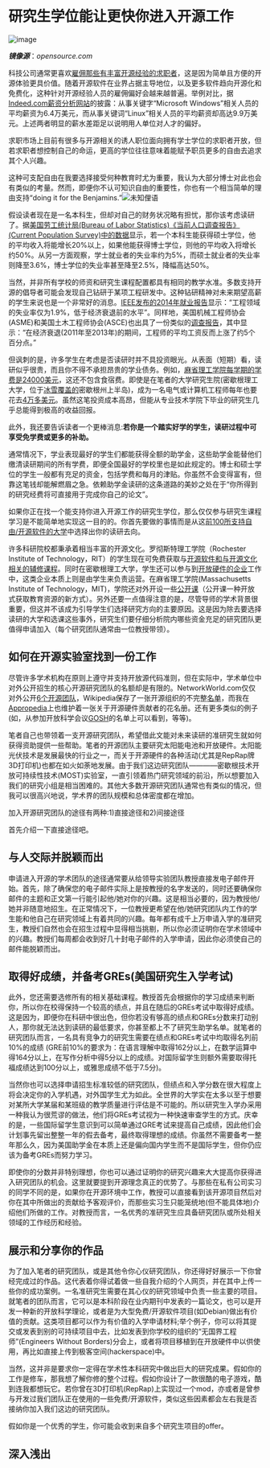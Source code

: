 # 研究生学位能让更快你进入开源工作

![image](https://opensource.com/sites/default/files/styles/image-full-size/public/lead-images/rh_003784_02_os.comcareers_os_rh2x.png?itok=jbRfXinl)

___镜像源___：_opensource.com_

科技公司通常更喜欢[雇佣那些有丰富开源经验的求职者](http://www.wired.com/2014/07/openhatch/)，这是因为简单且方便的开源体验更具价值。随着开源软件在业界占据主导地位，以及更多软件趋向开源化和免费化，这种针对开源经验人员的雇佣偏好会越来越普遍。举例对比，据[Indeed.com薪资分析网站](http://www.indeed.com/salary?q1=linux&q2=microsoft+windows)的披露：从事关键字“Microsoft Windows”相关人员的平均薪资为6.4万美元，而从事关键词“Linux”相关人员的平均薪资却高达9.9万美元。上述两者明显的薪水差距足以说明用人单位对人才的偏好。

求职市场上目前有很多与开源相关的诱人职位面向拥有学士学位的求职者开放，但若求职者想控制自己的命运，更高的学位往往意味着能赋予职员更多的自由去追求其个人兴趣。

这种可支配自由在我要选择接受何种教育时尤为重要，我认为大部分博士对此也会有类似的考量。然而，即便你不认可知识自由的重要性，你也有一个相当简单的理由支持“doing it for the Benjamins.”![未知俚语]()

假设读者现在是一名本科生，但却对自己的财务状况略有担忧，那你该考虑读研了。据[美国劳工统计局(Bureau of Labor Statistics)《当前人口调查报告》(Current Population Survey)中的数据](http://www.appropedia.org/MOST_application_process#Undergraduates)显示，若一个本科生能获得硕士学位，他的平均收入将能增长20%以上，如果他能获得博士学位，则他的平均收入将增长约50%。从另一方面观察，学士就业者的失业率约为5%，而硕士就业者的失业率则降至3.6%，博士学位的失业率甚至降至2.5%，降幅高达50%。

当然，并非所有学校的师资和研究生课程配置都具有相同的教学水准。多数支持开源的倡导者可能会发现自己钻研于某项工程研发中。这种钻研精神对未来期望高薪的学生来说也是一个非常好的消息。[IEEE发布的2014年就业报告](http://spectrum.ieee.org/at-work/tech-careers/where-the-jobs-are-2014)显示：“工程领域的失业率仅为1.9%，低于经济衰退前的水平”。同样地，美国机械工程师协会(ASME)和美国土木工程师协会(ASCE)也出具了一份类似的[调查报告](https://www.asme.org/career-education/articles/early-career-engineers/engineering-salaries-on-the-rise)，其中显示：“在经济衰退(2011年至2013年)的期间，工程师的平均工资反而上涨了约5个百分点。”

但讽刺的是，许多学生在考虑是否读研时并不具投资眼光。从表面（短期）看，读研似乎很贵，而且你不得不承担昂贵的学业债务。例如，[麻省理工学院每学期的学费是24000美元](http://web.mit.edu/registrar/reg/costs/)，这还不包含食宿费。即使是在笔者的大学研究生院(密歇根理工大学，位于[冰雪覆盖的](http://www.mtu.edu/alumni/favorites/snowfall/)密歇根州上半岛)，成为一名电气或计算机工程师每年也要花去[4万多美元](http://www.mtu.edu/gradschool/admissions/financial/cost/)。虽然这笔投资成本高昂，但能从专业技术学院下毕业的研究生几乎总能得到极高的收益回报。

此外，我还要告诉读者一个更棒消息:**若你是一个踏实好学的学生，读研过程中可享受免学费或更多的补助。**

通常情况下，学业表现最好的学生们都能获得全额的助学金，这些助学金能替他们缴清读研期间的所有学费，即便全国最好的学校里也是如此规定的。博士和硕士学位的学生一般都有充足的资金，包括学费和每月的津贴。你虽然不会变得富有，但靠这笔钱却能解燃眉之急。依赖助学金读研的这条道路的美妙之处在于“你所得到的研究经费将可直接用于完成你自己的论文”。

如果你正在找一个能支持你进入开源工作的研究生学位，那么仅仅参与研究生课程学习是不能简单地实现这一目的的。你首先要做的事情而是从这[前100所支持自由/开源软件的大学](http://www.portalprogramas.com/en/how-to/best-american-universities-open-source-2014.html)中选择出你的读研去向。

许多科研院校都秉承着相当丰富的开源文化。罗彻斯特理工学院（Rochester Institute of Technology，RIT）的学生现在可免费获取与[开源软件和与开源文化相关的辅修课程](http://www.rit.edu/news/story.php?id=50590)。同时在密歇根理工大学，学生还可以参与到[开放硬件的企业](http://www.mtu.edu/enterprise/teams/)工作中，这类企业本质上则是由学生来负责运营。在麻省理工学院(Massachusetts Institute of Technology，MIT)，学院还对外开设一些[公开课](http://www.mtu.edu/enterprise/teams/)（公开课一种开放式获取教育资源的新方式）。另外还要一点值得注意的是，尽管导师的学术背景很重要，但这并不该成为引导学生们选择研究方向的主要原因。这是因为除去要选择读研的大学和选课这些事外，研究生们要仔细分析院内哪些资金充足的研究团队更值得申请加入（每个研究团队通常由一位教授带领）。

## 如何在开源实验室找到一份工作

尽管许多学术机构在原则上遵守并支持开放源代码准则，但在实际中，学术单位中对外公开招生的核心开源研究团队的名额却是有限的。NetworkWorld.com仅仅对外公开[6个开源团队](http://www.networkworld.com/article/3062660/open-source-tools/6-colleges-turning-out-open-source-talent.html)，Wikipedia保存了一张开源组织的不完整[名单](https://en.wikipedia.org/wiki/Open_Source_Lab)，而我在[Appropedia](http://www.appropedia.org/Open-source_Lab#Examples)上也维护着一张关于开源硬件贡献者的花名册。还有更多类似的例子(如，从参加开放科学会议[GOSH](http://openhardware.science/)的名单上可以看到，等等)。

笔者自己也带领着一支开源研究团队，希望借此文能对未来读研的准研究生就如何获得资助提供一些帮助。笔者的开源团队主要研究太阳能电池和开放硬件。太阳能光伏技术是发展最快的行业之一，而关于开源硬件的各种活动(尤其是RepRap牌3D打印机)也都在如火如荼地发展。由于我们这边研究团队————密歇根技术开放可持续性技术(MOST)实验室，一直引领着热门研究领域的前沿，所以想要加入我们的研究小组是相当困难的。其他大多数开源研究团队通常也有类似的情况，但我可以很高兴地说，学术界的团队规模和总体密度都在增加。

加入开源研究团队的途径有两种:1)直接途径和2)间接途径

首先介绍一下直接途径吧。

## 与人交际并脱颖而出

申请进入开源的学术团队的途径通常要从给领导实验团队教授直接发电子邮件开始。首先，除了确保您的电子邮件实际上是按教授的名字发送的，同时还要确保你邮件的主题和正文第一行能引起他/她对你的兴趣。这是相当必要的，因为教授他/她并非随意地招生。在正常情况下，一位教授更希望在他/她研究团队内工作的学生能和他自己在研究领域上有着共同的兴趣。每年都有成千上万申请入学的准研究生，教授们自然也会在招生过程中显得相当挑剔，所以你必须证明你在学术领域中的兴趣。教授们每周都会收到好几十封电子邮件的入学申请，因此你必须使自己的邮件能脱颖而出。

## 取得好成绩，并备考GREs(美国研究生入学考试)

此外，您还需要选修所有的相关基础课程。教授首先会根据你的学习成绩来判断你，所以你在校得保持一个较高的绩点，并且在随后的GREs考试中取得好成绩。这是因为，即便你在科研中很出色，但你若没有够高的绩点和GREs分数来打动别人，那你就无法达到读研的最低要求，你甚至都上不了研究生助学名单。就笔者的研究团队而言，一名具有竞争力的研究生需要在绩点和GREs考试中均取得名列前10%的成绩 (GRE前10%的要求为：在语言理解中取得162分以上，在数学运算中得164分以上，在写作分析中得5分以上的成绩。对国际留学生则额外需要取得托福成绩达到100分以上，或雅思成绩不低于7.5分)。

当然你也可以选择申请招生标准较低的研究团队，但绩点和入学分数在很大程度上将会决定你的入学机遇，对外国学生尤为如此。全世界的大学实在太多以至于想要对某所大学某届和某班级的教学质量进行评估是不可能的。所以研究生入学办采用一种我认为很荒谬的做法，他们将GREs考试视为一种快速审查学生的方式。庆幸的是，一些国际留学生意识到可以简单通过GRE考试来提高自己成绩，因此他们会计划事先留出整整一年的假去备考，最终取得理想的成绩。你虽然不需要备考一整年那么久，因为美国助学金在本质上还是偏向国内学生而不是国际学生，但你仍应该为备考GREs而努力学习。

即使你的分数并非特别理想，你也可以通过证明你的研究兴趣来大大提高你获得进入研究团队的机会。这里就要提到开源理念真正的优势了。与那些在私有公司实习的同学不同的是，如果你在开源环境中工作，教授可以直接看到该开源项目然后对你在其中所做出的贡献给予客观评价，而那些实习生只能笼统地(但不能具体地)介绍他们所做的工作。对教授而言，一名优秀的准研究生应具备研究团队或所处相关领域的工作经历和经验。

## 展示和分享你的作品

为了加入笔者的研究团队，或是其他令你心仪研究团队，你还得好好展示一下你曾经完成过的作品。这代表着你得试着做一些自我介绍的个人网页，并在其中上传一些你的成功案例。一名准研究生需要在其心仪的研究领域中负责一些主要的项目。就笔者的团队而言，它可以是本科阶段在业内期刊中发表的一篇论文，也可以是开发一种新的开放科学理论，或者是为大型免费/开源软件项目(如Debian)做出有价值的贡献。这类项目都可以作为有价值的入学申请材料;举个例子，你可以将其提交或发表到别的可持续项目中去，比如发表到你学校的组织的“无国界工程师”(Engineers Without Borders)分会上，或者将项目移植到在开放硬件中以供使用，再比如直接上传到极客空间(hackerspace)中。

当然，这并非是要求你一定得在学术性本科研究中做出巨大的研究成果。假如你的工作是修车，那我想了解你修的整个过程。假如你设计了一款很酷的电子游戏，酷到连我都想玩它。若你曾在3D打印机(RepRap)上实现过一个mod，亦或者是曾参与开发过我们团队正在使用的一些免费/开源软件，类似这些因素都会左右我是否接纳你加入我们这边的研究团队。

假如你是一个优秀的学生，你可能会收到来自多个研究生项目的offer。

## 深入浅出
